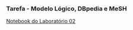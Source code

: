 ### Tarefa - Modelo Lógico, DBpedia e MeSH

[Notebook do Laboratório 02](https://github.com/horodynskivitor/MC536/blob/master/lab02/notebook/lab02.ipynb)
